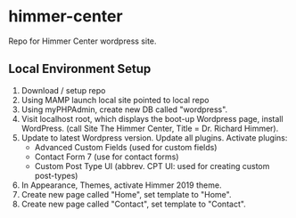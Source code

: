 # himmer-center
Repo for Himmer Center wordpress site.

## Local Environment Setup
1. Download / setup repo
2. Using MAMP launch local site pointed to local repo
3. Using myPHPAdmin, create new DB called "wordpress".
4. Visit localhost root, which displays the boot-up Wordpress page, install WordPress. (call Site The Himmer Center, Title = Dr. Richard Himmer).
5. Update to latest Wordpress version. Update all plugins. Activate plugins:
   - Advanced Custom Fields (used for custom fields)
   - Contact Form 7 (use for contact forms)
   - Custom Post Type UI (abbrev. CPT UI: used for creating custom post-types)
6. In Appearance, Themes, activate Himmer 2019 theme.
7. Create new page called "Home", set template to "Home".
8. Create new page called "Contact", set template to "Contact".
